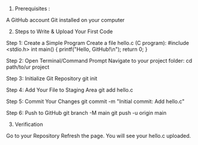 1. Prerequisites :

A GitHub account 
Git installed on your computer 

2. Steps to Write & Upload Your First Code

Step 1: Create a Simple Program
Create a file hello.c (C program):
#include <stdio.h>
int main() {
    printf("Hello, GitHub!\n");
    return 0;
}

Step 2: Open Terminal/Command Prompt
Navigate to your project folder:
cd path/to/ur project

Step 3: Initialize Git Repository
git init

Step 4: Add Your File to Staging Area
git add hello.c

Step 5: Commit Your Changes
git commit -m "Initial commit: Add hello.c"

Step 6: Push to GitHub
git branch -M main
git push -u origin main


3. Verification

Go to your Repository
Refresh the page.
You will see your hello.c uploaded.